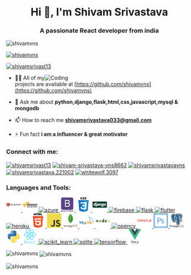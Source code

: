 <h1 align="center">Hi 👋, I'm Shivam Srivastava</h1>
<h3 align="center">A passionate React developer from india</h3>

<p align="left"> <img src="https://komarev.com/ghpvc/?username=shivamvns&label=Profile%20views&color=0e75b6&style=flat" alt="shivamvns" /> </p>

<p align="left"> <a href="https://github.com/ryo-ma/github-profile-trophy"><img src="https://github-profile-trophy.vercel.app/?username=shivamvns" alt="shivamvns" /></a> </p>

<p align="left"> <a href="https://twitter.com/shivamsrivast13" target="blank"><img src="https://img.shields.io/twitter/follow/shivamsrivast13?logo=twitter&style=for-the-badge" alt="shivamsrivast13" /></a> </p>

<img align="right" alt="Coding" width="400" src='https://media.giphy.com/media/L1R1tvI9svkIWwpVYr/giphy.gif'>

- 👨‍💻 All of my projects are available at [https://github.com/shivamvns](https://github.com/shivamvns)

- 💬 Ask me about **python,django,flask,html,css,javascript,mysql & mongodb**

- 📫 How to reach me **shivamsrivastava033@gmail.com**

- ⚡ Fun fact **i am a influencer & great motivator**

<h3 align="left">Connect with me:</h3>
<p align="left">
<a href="https://twitter.com/shivamsrivast13" target="blank"><img align="center" src="https://cdn.jsdelivr.net/npm/simple-icons@3.0.1/icons/twitter.svg" alt="shivamsrivast13" height="30" width="40" /></a>
<a href="https://linkedin.com/in/shivam-srivastava-vns8662" target="blank"><img align="center" src="https://cdn.jsdelivr.net/npm/simple-icons@3.0.1/icons/linkedin.svg" alt="shivam-srivastava-vns8662" height="30" width="40" /></a>
<a href="https://kaggle.com/shivamsrivastavavns" target="blank"><img align="center" src="https://cdn.jsdelivr.net/npm/simple-icons@3.0.1/icons/kaggle.svg" alt="shivamsrivastavavns" height="30" width="40" /></a>
<a href="https://fb.com/shivamsrivastava.221002" target="blank"><img align="center" src="https://cdn.jsdelivr.net/npm/simple-icons@3.0.1/icons/facebook.svg" alt="shivamsrivastava.221002" height="30" width="40" /></a>
<a href="https://instagram.com/whitewolf.3097" target="blank"><img align="center" src="https://cdn.jsdelivr.net/npm/simple-icons@3.0.1/icons/instagram.svg" alt="whitewolf.3097" height="30" width="40" /></a>
</p>

<h3 align="left">Languages and Tools:</h3>
<p align="left"> <a href="https://angular.io" target="_blank"> <img src="https://raw.githubusercontent.com/devicons/devicon/master/icons/angularjs/angularjs-original-wordmark.svg" alt="angularjs" width="40" height="40"/> </a> <a href="https://aws.amazon.com" target="_blank"> <img src="https://raw.githubusercontent.com/devicons/devicon/master/icons/amazonwebservices/amazonwebservices-original-wordmark.svg" alt="aws" width="40" height="40"/> </a> <a href="https://azure.microsoft.com/en-in/" target="_blank"> <img src="https://www.vectorlogo.zone/logos/microsoft_azure/microsoft_azure-icon.svg" alt="azure" width="40" height="40"/> </a> <a href="https://getbootstrap.com" target="_blank"> <img src="https://raw.githubusercontent.com/devicons/devicon/master/icons/bootstrap/bootstrap-plain-wordmark.svg" alt="bootstrap" width="40" height="40"/> </a> <a href="https://www.w3schools.com/css/" target="_blank"> <img src="https://raw.githubusercontent.com/devicons/devicon/master/icons/css3/css3-original-wordmark.svg" alt="css3" width="40" height="40"/> </a> <a href="https://www.djangoproject.com/" target="_blank"> <img src="https://raw.githubusercontent.com/devicons/devicon/master/icons/django/django-original.svg" alt="django" width="40" height="40"/> </a> <a href="https://firebase.google.com/" target="_blank"> <img src="https://www.vectorlogo.zone/logos/firebase/firebase-icon.svg" alt="firebase" width="40" height="40"/> </a> <a href="https://flask.palletsprojects.com/" target="_blank"> <img src="https://www.vectorlogo.zone/logos/pocoo_flask/pocoo_flask-icon.svg" alt="flask" width="40" height="40"/> </a> <a href="https://flutter.dev" target="_blank"> <img src="https://www.vectorlogo.zone/logos/flutterio/flutterio-icon.svg" alt="flutter" width="40" height="40"/> </a> <a href="https://heroku.com" target="_blank"> <img src="https://www.vectorlogo.zone/logos/heroku/heroku-icon.svg" alt="heroku" width="40" height="40"/> </a> <a href="https://www.w3.org/html/" target="_blank"> <img src="https://raw.githubusercontent.com/devicons/devicon/master/icons/html5/html5-original-wordmark.svg" alt="html5" width="40" height="40"/> </a> <a href="https://developer.mozilla.org/en-US/docs/Web/JavaScript" target="_blank"> <img src="https://raw.githubusercontent.com/devicons/devicon/master/icons/javascript/javascript-original.svg" alt="javascript" width="40" height="40"/> </a> <a href="https://www.mongodb.com/" target="_blank"> <img src="https://raw.githubusercontent.com/devicons/devicon/master/icons/mongodb/mongodb-original-wordmark.svg" alt="mongodb" width="40" height="40"/> </a> <a href="https://www.mysql.com/" target="_blank"> <img src="https://raw.githubusercontent.com/devicons/devicon/master/icons/mysql/mysql-original-wordmark.svg" alt="mysql" width="40" height="40"/> </a> <a href="https://nodejs.org" target="_blank"> <img src="https://raw.githubusercontent.com/devicons/devicon/master/icons/nodejs/nodejs-original-wordmark.svg" alt="nodejs" width="40" height="40"/> </a> <a href="https://opencv.org/" target="_blank"> <img src="https://www.vectorlogo.zone/logos/opencv/opencv-icon.svg" alt="opencv" width="40" height="40"/> </a> <a href="https://www.oracle.com/" target="_blank"> <img src="https://raw.githubusercontent.com/devicons/devicon/master/icons/oracle/oracle-original.svg" alt="oracle" width="40" height="40"/> </a> <a href="https://www.photoshop.com/en" target="_blank"> <img src="https://raw.githubusercontent.com/devicons/devicon/master/icons/photoshop/photoshop-line.svg" alt="photoshop" width="40" height="40"/> </a> <a href="https://www.postgresql.org" target="_blank"> <img src="https://raw.githubusercontent.com/devicons/devicon/master/icons/postgresql/postgresql-original-wordmark.svg" alt="postgresql" width="40" height="40"/> </a> <a href="https://www.python.org" target="_blank"> <img src="https://raw.githubusercontent.com/devicons/devicon/master/icons/python/python-original.svg" alt="python" width="40" height="40"/> </a> <a href="https://reactjs.org/" target="_blank"> <img src="https://raw.githubusercontent.com/devicons/devicon/master/icons/react/react-original-wordmark.svg" alt="react" width="40" height="40"/> </a> <a href="https://scikit-learn.org/" target="_blank"> <img src="https://upload.wikimedia.org/wikipedia/commons/0/05/Scikit_learn_logo_small.svg" alt="scikit_learn" width="40" height="40"/> </a> <a href="https://www.sqlite.org/" target="_blank"> <img src="https://www.vectorlogo.zone/logos/sqlite/sqlite-icon.svg" alt="sqlite" width="40" height="40"/> </a> <a href="https://www.tensorflow.org" target="_blank"> <img src="https://www.vectorlogo.zone/logos/tensorflow/tensorflow-icon.svg" alt="tensorflow" width="40" height="40"/> </a> <a href="https://vuejs.org/" target="_blank"> <img src="https://raw.githubusercontent.com/devicons/devicon/master/icons/vuejs/vuejs-original-wordmark.svg" alt="vuejs" width="40" height="40"/> </a> </p>

<p><img align="left" src="https://github-readme-stats.vercel.app/api/top-langs?username=shivamvns&show_icons=true&locale=en&layout=compact" alt="shivamvns" /></p>

<p>&nbsp;<img align="center" src="https://github-readme-stats.vercel.app/api?username=shivamvns&show_icons=true&locale=en" alt="shivamvns" /></p>

<p><img align="center" src="https://github-readme-streak-stats.herokuapp.com/?user=shivamvns&" alt="shivamvns" /></p>
